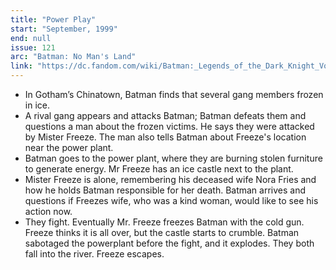 ```yaml
---
title: "Power Play"
start: "September, 1999"
end: null
issue: 121
arc: "Batman: No Man's Land"
link: "https://dc.fandom.com/wiki/Batman:_Legends_of_the_Dark_Knight_Vol_1_121"
---
```


- In Gotham’s Chinatown, Batman finds that several gang members frozen in ice. 
- A rival gang appears and attacks Batman; Batman defeats them and questions a man about the frozen victims. He says they were attacked by Mister Freeze. The man also tells Batman about Freeze's location near the power plant.
- Batman goes to the power plant, where they are burning stolen furniture to generate energy. Mr Freeze has an ice castle next to the plant.
- Mister Freeze is alone, remembering his deceased wife Nora Fries and how he holds Batman responsible for her death. Batman arrives and questions if Freezes wife, who was a kind woman, would like to see his action now.
- They fight. Eventually Mr. Freeze freezes Batman with the cold gun. Freeze thinks it is all over, but the castle starts to crumble. Batman sabotaged the powerplant before the fight, and it explodes. They both fall into the river. Freeze escapes.
